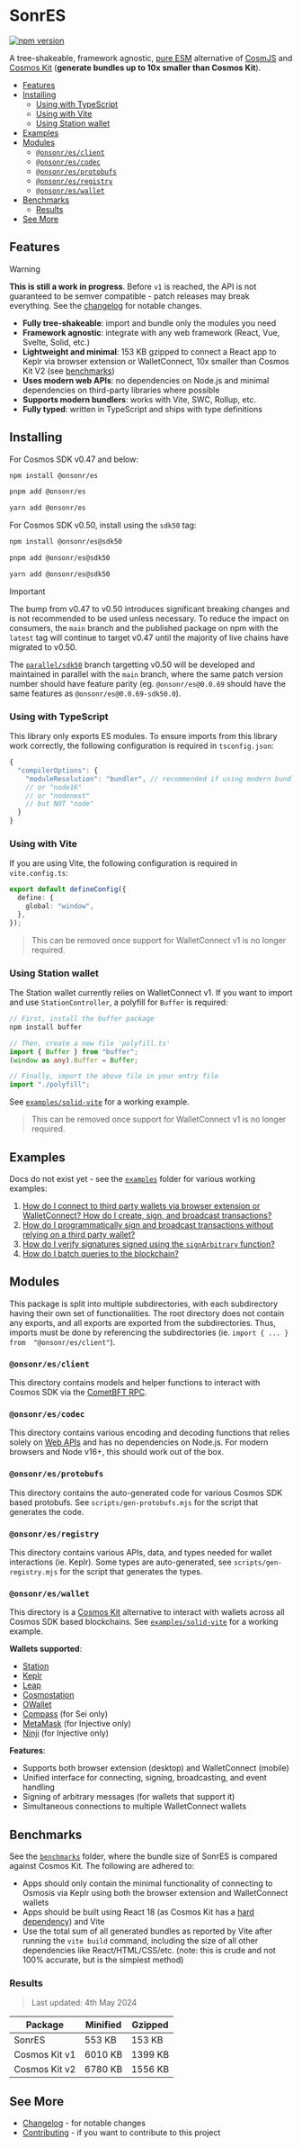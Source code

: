 <!-- omit in toc -->

# SonrES

[![npm version](https://badge.fury.io/js/@onsonr/es.svg)](https://www.npmjs.com/package/@onsonr/es)

A tree-shakeable, framework agnostic, [pure ESM](https://gist.github.com/sindresorhus/a39789f98801d908bbc7ff3ecc99d99c) alternative of [CosmJS](https://github.com/cosmos/cosmjs) and [Cosmos Kit](https://cosmoskit.com) (**generate bundles up to 10x smaller than Cosmos Kit**).

- [Features](#features)
- [Installing](#installing)
  - [Using with TypeScript](#using-with-typescript)
  - [Using with Vite](#using-with-vite)
  - [Using Station wallet](#using-station-wallet)
- [Examples](#examples)
- [Modules](#modules)
  - [`@onsonr/es/client`](#@onsonr/esclient)
  - [`@onsonr/es/codec`](#@onsonr/escodec)
  - [`@onsonr/es/protobufs`](#@onsonr/esprotobufs)
  - [`@onsonr/es/registry`](#@onsonr/esregistry)
  - [`@onsonr/es/wallet`](#@onsonr/eswallet)
- [Benchmarks](#benchmarks)
  - [Results](#results)
- [See More](#see-more)

## Features

> [!WARNING]  
> **This is still a work in progress**. Before `v1` is reached, the API is not guaranteed to be semver compatible - patch releases may break everything. See the [changelog](./CHANGELOG.md) for notable changes.

- **Fully tree-shakeable**: import and bundle only the modules you need
- **Framework agnostic**: integrate with any web framework (React, Vue, Svelte, Solid, etc.)
- **Lightweight and minimal**: 153 KB gzipped to connect a React app to Keplr via browser extension or WalletConnect, 10x smaller than Cosmos Kit V2 (see [benchmarks](#benchmarks))
- **Uses modern web APIs**: no dependencies on Node.js and minimal dependencies on third-party libraries where possible
- **Supports modern bundlers**: works with Vite, SWC, Rollup, etc.
- **Fully typed**: written in TypeScript and ships with type definitions

## Installing

For Cosmos SDK v0.47 and below:

```sh
npm install @onsonr/es

pnpm add @onsonr/es

yarn add @onsonr/es
```

For Cosmos SDK v0.50, install using the `sdk50` tag:

```sh
npm install @onsonr/es@sdk50

pnpm add @onsonr/es@sdk50

yarn add @onsonr/es@sdk50
```

> [!IMPORTANT]  
> The bump from v0.47 to v0.50 introduces significant breaking changes and is not recommended to be used unless necessary. To reduce the impact on consumers, the `main` branch and the published package on npm with the `latest` tag will continue to target v0.47 until the majority of live chains have migrated to v0.50.
>
> The [`parallel/sdk50`](https://github.com/coinhall/@onsonr/es/tree/parallel/sdk50) branch targetting v0.50 will be developed and maintained in parallel with the `main` branch, where the same patch version number should have feature parity (eg. `@onsonr/es@0.0.69` should have the same features as `@onsonr/es@0.0.69-sdk50.0`).

### Using with TypeScript

This library only exports ES modules. To ensure imports from this library work correctly, the following configuration is required in `tsconfig.json`:

```ts
{
  "compilerOptions": {
    "moduleResolution": "bundler", // recommended if using modern bundlers
    // or "node16"
    // or "nodenext"
    // but NOT "node"
  }
}
```

### Using with Vite

If you are using Vite, the following configuration is required in `vite.config.ts`:

```ts
export default defineConfig({
  define: {
    global: "window",
  },
});
```

> This can be removed once support for WalletConnect v1 is no longer required.

### Using Station wallet

The Station wallet currently relies on WalletConnect v1. If you want to import and use `StationController`, a polyfill for `Buffer` is required:

```ts
// First, install the buffer package
npm install buffer

// Then, create a new file 'polyfill.ts'
import { Buffer } from "buffer";
(window as any).Buffer = Buffer;

// Finally, import the above file in your entry file
import "./polyfill";
```

See [`examples/solid-vite`](./examples/solid-vite) for a working example.

> This can be removed once support for WalletConnect v1 is no longer required.

## Examples

Docs do not exist yet - see the [`examples`](./examples) folder for various working examples:

1. [How do I connect to third party wallets via browser extension or WalletConnect? How do I create, sign, and broadcast transactions?](./examples/solid-vite)
2. [How do I programmatically sign and broadcast transactions without relying on a third party wallet?](./examples/mnemonic-wallet)
3. [How do I verify signatures signed using the `signArbitrary` function?](./examples/verify-signatures)
4. [How do I batch queries to the blockchain?](./examples/batch-query)

## Modules

This package is split into multiple subdirectories, with each subdirectory having their own set of functionalities. The root directory does not contain any exports, and all exports are exported from the subdirectories. Thus, imports must be done by referencing the subdirectories (ie. `import { ... } from  "@onsonr/es/client"`).

### `@onsonr/es/client`

This directory contains models and helper functions to interact with Cosmos SDK via the [CometBFT RPC](https://docs.cosmos.network/v0.50/core/grpc_rest#cometbft-rpc).

### `@onsonr/es/codec`

This directory contains various encoding and decoding functions that relies solely on [Web APIs](https://developer.mozilla.org/en-US/docs/Web/API) and has no dependencies on Node.js. For modern browsers and Node v16+, this should work out of the box.

### `@onsonr/es/protobufs`

This directory contains the auto-generated code for various Cosmos SDK based protobufs. See `scripts/gen-protobufs.mjs` for the script that generates the code.

### `@onsonr/es/registry`

This directory contains various APIs, data, and types needed for wallet interactions (ie. Keplr). Some types are auto-generated, see `scripts/gen-registry.mjs` for the script that generates the types.

### `@onsonr/es/wallet`

This directory is a [Cosmos Kit](https://cosmoskit.com) alternative to interact with wallets across all Cosmos SDK based blockchains. See [`examples/solid-vite`](./examples/solid-vite) for a working example.

**Wallets supported**:

- [Station](https://docs.terra.money/learn/station/)
- [Keplr](https://www.keplr.app/)
- [Leap](https://www.leapwallet.io/)
- [Cosmostation](https://wallet.cosmostation.io/)
- [OWallet](https://owallet.dev/)
- [Compass](https://compasswallet.io/) (for Sei only)
- [MetaMask](https://metamask.io/) (for Injective only)
- [Ninji](https://ninji.xyz/) (for Injective only)

**Features**:

- Supports both browser extension (desktop) and WalletConnect (mobile)
- Unified interface for connecting, signing, broadcasting, and event handling
- Signing of arbitrary messages (for wallets that support it)
- Simultaneous connections to multiple WalletConnect wallets

## Benchmarks

See the [`benchmarks`](./benchmarks) folder, where the bundle size of SonrES is compared against Cosmos Kit. The following are adhered to:

- Apps should only contain the minimal functionality of connecting to Osmosis via Keplr using both the browser extension and WalletConnect wallets
- Apps should be built using React 18 (as Cosmos Kit has a [hard dependency](https://docs.cosmoskit.com/get-started)) and Vite
- Use the total sum of all generated bundles as reported by Vite after running the `vite build` command, including the size of all other dependencies like React/HTML/CSS/etc. (note: this is crude and not 100% accurate, but is the simplest method)

### Results

> Last updated: 4th May 2024

| Package       | Minified | Gzipped |
| ------------- | -------- | ------- |
| SonrES        | 553 KB   | 153 KB  |
| Cosmos Kit v1 | 6010 KB  | 1399 KB |
| Cosmos Kit v2 | 6780 KB  | 1556 KB |

## See More

- [Changelog](./CHANGELOG.md) - for notable changes
- [Contributing](./CONTRIBUTING.md) - if you want to contribute to this project
